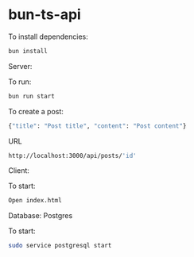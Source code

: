 # bun-ts-api

To install dependencies:

```bash
bun install
```
Server:

To run:
```bash
bun run start
```
To create a post:
```bash
{"title": "Post title", "content": "Post content"}
```
URL
```bash
http://localhost:3000/api/posts/'id'
```

Client:

To start:
```bash
Open index.html
```

Database: Postgres

To start:
```bash
sudo service postgresql start
```
